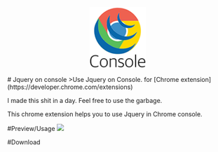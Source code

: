 <p align="center"><a href="#"><img height="140"src="app/images/logo.png" /></a></p>
# Jquery on console
>Use Jquery on Console. for [Chrome extension](https://developer.chrome.com/extensions)

I made this shit in a day. Feel free to use the garbage.

This chrome extension helps you to use Jquery in Chrome console.

#Preview/Usage
<img height ="500" src="http://i.giphy.com/l4HnWghjlmR7w136E.gif">

#Download
